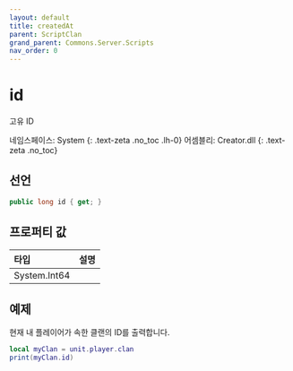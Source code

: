 ```yaml
---
layout: default
title: createdAt
parent: ScriptClan
grand_parent: Commons.Server.Scripts
nav_order: 0
---
```


<!-- 아래로 편집 -->

# id
고유 ID

네임스페이스: System
{: .text-zeta .no_toc .lh-0}
어셈블리: Creator.dll
{: .text-zeta .no_toc}

## 선언

```cs
public long id { get; }
```

## 프로퍼티 값

|타입|설명|
|:-|:-|
|System.Int64|

## 예제
현재 내 플레이어가 속한 클랜의 ID를 출력합니다.
```lua
local myClan = unit.player.clan
print(myClan.id)
```